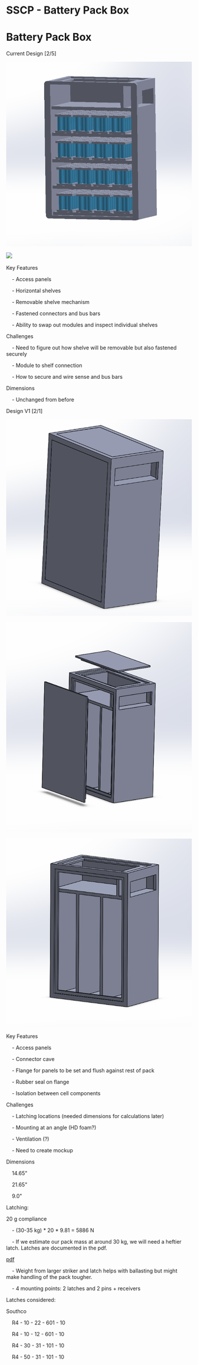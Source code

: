 # SSCP - Battery Pack Box

# Battery Pack Box

Current Design [2/5]

![](../../../../../assets/image_76278df815.png)

![](../../../../../assets/image_3263f85f14.png)

Key Features

    - Access panels

    - Horizontal shelves

    - Removable shelve mechanism

    - Fastened connectors and bus bars

    - Ability to swap out modules and inspect individual shelves

Challenges

    - Need to figure out how shelve will be removable but also fastened securely

    - Module to shelf connection

    - How to secure and wire sense and bus bars

Dimensions

    - Unchanged from before

Design V1 [2/1]

![](../../../../../assets/image_37d9684a7a.png)

![](../../../../../assets/image_0b69f5ee23.png)

![](../../../../../assets/image_c1bc272124.png)

Key Features

    - Access panels

    - Connector cave

    - Flange for panels to be set and flush against rest of pack

    - Rubber seal on flange

    - Isolation between cell components

Challenges    

    - Latching locations (needed dimensions for calculations later)

    - Mounting at an angle (HD foam?)

    - Ventilation (?)

    - Need to create mockup

Dimensions

    14.65"

    21.65"

    9.0"

Latching:

20 g compliance

    - (30-35 kg) * 20 * 9.81 = 5886 N

    - If we estimate our pack mass at around 30 kg, we will need a heftier latch. Latches are documented in the pdf.

[ pdf](http://www.southco.com/static/Literature/r4-r.en.pdf)

    - Weight from larger striker and latch helps with ballasting but might make handling of the pack tougher.

    - 4 mounting points: 2 latches and 2 pins + receivers

Latches considered:

Southco

    R4 - 10 - 22 - 601 - 10

    R4 - 10 - 12 - 601 - 10

    R4 - 30 - 31 - 101 - 10 

    R4 - 50 - 31 - 101 - 10

